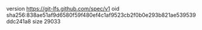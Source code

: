 version https://git-lfs.github.com/spec/v1
oid sha256:838ae51af9d6580f59f480ef4c1af9523cb2f0b0e293b821ae539539ddc241a8
size 29033
